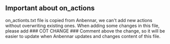 ## Important about on_actions

on_actionts.txt file is copied from Anbennar, we can't add new actions without overwriting existing ones. When adding some changes in this file, please add ### COT CHANGE ### Comment above the change, so it will be easier to update when Anbennar updates and changes content of this file. 

